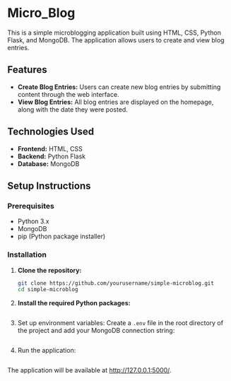 # Micro_Blog

This is a simple microblogging application built using HTML, CSS, Python Flask, and MongoDB. The application allows users to create and view blog entries.

## Features

- **Create Blog Entries:** Users can create new blog entries by submitting content through the web interface.
- **View Blog Entries:** All blog entries are displayed on the homepage, along with the date they were posted.

## Technologies Used

- **Frontend:** HTML, CSS
- **Backend:** Python Flask
- **Database:** MongoDB

## Setup Instructions

### Prerequisites

- Python 3.x
- MongoDB
- pip (Python package installer)

### Installation

1. **Clone the repository:**

   ```bash
   git clone https://github.com/yourusername/simple-microblog.git
   cd simple-microblog

2. **Install the required Python packages:**
    ```pip install -r requirements.txt

3. Set up environment variables:
    Create a `.env` file in the root directory of the project and add your MongoDB connection string:
    ```MONGODB_URI=your_mongodb_uri

4. Run the application:
    ```flask run

The application will be available at http://127.0.0.1:5000/.
